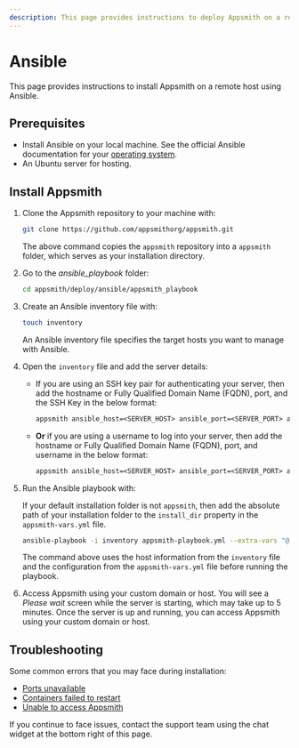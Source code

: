 ```yaml
---
description: This page provides instructions to deploy Appsmith on a remote host using Ansible.
---
```


# Ansible

This page provides instructions to install Appsmith on a remote host using Ansible.

## Prerequisites
* Install Ansible on your local machine. See the official Ansible documentation for your [operating system](https://docs.ansible.com/ansible/latest/installation_guide/installation_distros.html#installing-ansible-on-specific-operating-systems).
* An Ubuntu server for hosting.

## Install Appsmith

1. Clone the Appsmith repository to your machine with:
    ```bash
    git clone https://github.com/appsmithorg/appsmith.git
    ```
    The above command copies the `appsmith` repository into a `appsmith` folder, which serves as your installation directory.

2. Go to the _ansible_playbook_ folder:
    ```bash
    cd appsmith/deploy/ansible/appsmith_playbook
    ```
3.  Create an Ansible inventory file with:
    ```bash
    touch inventory
    ```
    An Ansible inventory file specifies the target hosts you want to manage with Ansible.

4.  Open the `inventory` file and add the server details:
    * If you are using an SSH key pair for authenticating your server, then add the hostname or Fully Qualified Domain Name (FQDN), port, and the SSH Key in the below format:
        ```txt
        appsmith ansible_host=<SERVER_HOST> ansible_port=<SERVER_PORT> ansible_user=<SERVER_USER> ansible_ssh_private_key_file=<PATH_TO_SSH_PRIVATE_KEY_FILE>
        ```
    * **Or** if you are using a username to log into your server, then add the hostname or Fully Qualified Domain Name (FQDN), port, and username in the below format:
        ```txt
        appsmith ansible_host=<SERVER_HOST> ansible_port=<SERVER_PORT> ansible_user=<SERVER_USER>
        ```
5. Run the Ansible playbook with:

   If your default installation folder is not `appsmith`, then add the absolute path of your installation folder to the `install_dir` property in the `appsmith-vars.yml` file.

    ```bash
    ansible-playbook -i inventory appsmith-playbook.yml --extra-vars "@appsmith-vars.yml"
    ```

    The command above uses the host information from the `inventory` file and the configuration from the `appsmith-vars.yml` file before running the playbook.

6. Access Appsmith using your custom domain or host. You will see a _Please wait_ screen while the server is starting, which may take up to 5 minutes. Once the server is up and running, you can access Appsmith using your custom domain or host.

## Troubleshooting

Some common errors that you may face during installation:
* [Ports unavailable](/help-and-support/troubleshooting-guide/deployment-errors#ports-unavailable)
* [Containers failed to restart](/help-and-support/troubleshooting-guide/deployment-errors#containers-failed-to-start)
* [Unable to access Appsmith](/help-and-support/troubleshooting-guide/deployment-errors#unable-to-access-appsmith) 

If you continue to face issues, contact the support team using the chat widget at the bottom right of this page.
